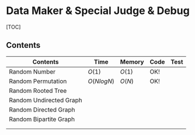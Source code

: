 # Data Maker & Special Judge & Debug



[TOC]



## Contents

| Contents                | Time       | Memory | Code | Test |
| ----------------------- | ---------- | ------ | ---- | ---- |
| Random Number           | $O(1)$     | $O(1)$ | OK!  |      |
| Random Permutation      | $O(NlogN)$ | $O(N)$ | OK!  |      |
| Random Rooted Tree      |            |        |      |      |
| Random Undirected Graph |            |        |      |      |
| Random Directed Graph   |            |        |      |      |
| Random Bipartite Graph  |            |        |      |      |
|                         |            |        |      |      |
|                         |            |        |      |      |

